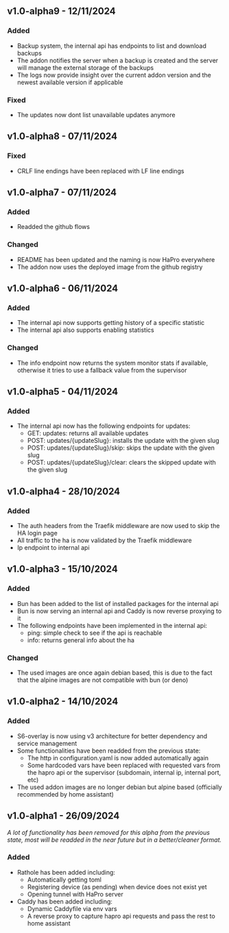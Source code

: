 <!-- https://developers.home-assistant.io/docs/add-ons/presentation#keeping-a-changelog -->

## v1.0-alpha9 - 12/11/2024

### Added
- Backup system, the internal api has endpoints to list and download backups
- The addon notifies the server when a backup is created and the server will manage the external storage of the backups
- The logs now provide insight over the current addon version and the newest available version if applicable

### Fixed
- The updates now dont list unavailable updates anymore

## v1.0-alpha8 - 07/11/2024

### Fixed
- CRLF line endings have been replaced with LF line endings

## v1.0-alpha7 - 07/11/2024

### Added
- Readded the github flows

### Changed
- README has been updated and the naming is now HaPro everywhere
- The addon now uses the deployed image from the github registry

## v1.0-alpha6 - 06/11/2024

### Added
- The internal api now supports getting history of a specific statistic
- The internal api also supports enabling statistics

### Changed
- The info endpoint now returns the system monitor stats if available, otherwise it tries to use a fallback value from the supervisor

## v1.0-alpha5 - 04/11/2024

### Added
- The internal api now has the following endpoints for updates:
    - GET: updates: returns all available updates
    - POST: updates/{updateSlug}: installs the update with the given slug
    - POST: updates/{updateSlug}/skip: skips the update with the given slug
    - POST: updates/{updateSlug}/clear: clears the skipped update with the given slug

## v1.0-alpha4 - 28/10/2024

### Added
- The auth headers from the Traefik middleware are now used to skip the HA login page
- All traffic to the ha is now validated by the Traefik middleware
- Ip endpoint to internal api

## v1.0-alpha3 - 15/10/2024

### Added
- Bun has been added to the list of installed packages for the internal api
- Bun is now serving an internal api and Caddy is now reverse proxying to it
- The following endpoints have been implemented in the internal api:
    - ping: simple check to see if the api is reachable
    - info: returns general info about the ha

### Changed
- The used images are once again debian based, this is due to the fact that the alpine images are not compatible with bun (or deno)

## v1.0-alpha2 - 14/10/2024

### Added
- S6-overlay is now using v3 architecture for better dependency and service management
- Some functionalities have been readded from the previous state:
    - The http in configuration.yaml is now added automatically again
    - Some hardcoded vars have been replaced with requested vars from the hapro api or the supervisor (subdomain, internal ip, internal port, etc)
- The used addon images are no longer debian but alpine based (officially recommended by home assistant)

## v1.0-alpha1 - 26/09/2024

*A lot of functionality has been removed for this alpha from the previous state, most will be readded in the near future but in a better/cleaner format.*

### Added
- Rathole has been added including:
    - Automatically getting toml
    - Registering device (as pending) when device does not exist yet
    - Opening tunnel with HaPro server
- Caddy has been added including:
    - Dynamic Caddyfile via env vars
    - A reverse proxy to capture hapro api requests and pass the rest to home assistant